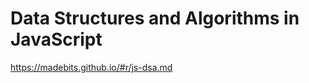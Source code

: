 Data Structures and Algorithms in JavaScript
=================================

https://madebits.github.io/#r/js-dsa.md
